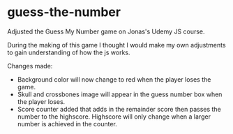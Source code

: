 # guess-the-number

Adjusted the Guess My Number game on Jonas's Udemy JS course.

During the making of this game I thought I would make my own adjustments to gain understanding of how the js works.

Changes made:

-   Background color will now change to red when the player loses the game.
-   Skull and crossbones image will appear in the guess number box when the player loses.
-   Score counter added that adds in the remainder score then passes the number to the highscore. Highscore will only change when a larger number is achieved in the counter.
